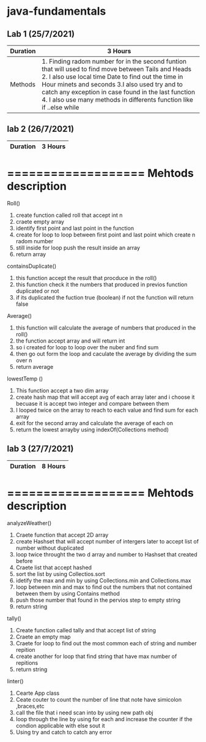 # java-fundamentals

## Lab 1 (25/7/2021)

Duration| 3 Hours
---|---
Methods|1. Finding radom number for in the second funtion that will used to find move between Tails and Heads 2. I also use local time Date to find out the time in Hour minets and seconds 3.I also used try and to catch any exception in case found in the last function 4. I also use many methods in differents function like if ..else while 


## lab 2 (26/7/2021)

Duration| 3 Hours
---|---
===================
Mehtods description
===================
Roll()
1. create function called roll that accept int n
2. craete empty array
3. identify first point and last point in the function 
4. create for loop to loop between first point and last point which create n radom number 
5. still inside for loop push the result inside an array 
6. return array 

containsDuplicate()
1. this function accept the result that procduce in the roll()
2. this function check it the numbers that produced in previos function duplicated or not
3. if its duplicated the fuction true (boolean) if not the function will return false 

Average()
1. this function will calculate the average of numbers that produced in the roll()
2. the function accept array and will return int
3. so i created for loop to loop over the nuber and find sum 
4. then go out form the loop and caculate the average by dividing the sum over n
5. return average 

lowestTemp ()

1. This function accept a two dim array 
2. create hash map that will accept avg of each array later and i choose it becuase it is accept two integer and compare between them 
2. I looped twice on the array to reach to  each value and find sum for each array 
4. exit for the second array and calculate the average of each on 
5. return the lowest arrayby using indexOf(Collections method)


## lab 3 (27/7/2021)

Duration| 8 Hours
---|---

===================
Mehtods description
===================

analyzeWeather()
1. Craete function that accept 2D array 
2. create Hashset that will accept number of intergers later to accept list of number without duplicated 
3. loop twice throught the two d array and number to Hashset that created before
4. Craete list that accept hashed 
5. sort the list by using Collectios.sort
6. idetify the max and min by using Collections.min and Collections.max
7. loop between min and max to find out the numbers that not contained between them by using Contains method 
8. push those number that found in the pervios step to empty string 
9. return string 

tally()
1. Create function called tally and that accept list of string 
2. Craete an empty map 
3. Craete for loop to find out the most common each of string and number repition  
4. create another for loop that find string that have max number of repitions
5. return string 

linter()
1. Cearte App class
2. Ceate couter to count the number of line that note have simicolon ,braces,etc
3. call the file that i need scan into by using new path obj
4. loop through the line by using for each and increase the counter if the condion applicable with else sout it
3. Using try and catch to catch any error 